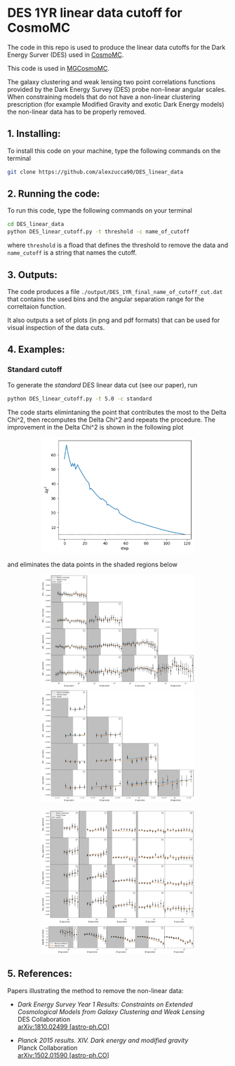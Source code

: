 DES 1YR linear data cutoff for CosmoMC
==================================

The code in this repo is used to produce the linear data cutoffs for the Dark Energy Surver (DES) used in [CosmoMC](https://github.com/cmbant/CosmoMC).

This code is used in [MGCosmoMC](https://github.com/sfu-cosmo/MGCosmoMC). 

The galaxy clustering and weak lensing two point correlations functions provided by the Dark Energy Survey (DES) probe non-linear angular scales. When constraining models that do not have a non-linear clustering prescription (for example Modified Gravity and exotic Dark Energy models) the non-linear data has to be properly removed.

## 1. Installing:
To install this code on your machine, type the following commands on the terminal
```bash
git clone https://github.com/alexzucca90/DES_linear_data
```

## 2. Running the code:
To run this code, type the following commands on your terminal
```bash
cd DES_linear_data
python DES_linear_cutoff.py -t threshold -c name_of_cutoff
```
where ```threshold``` is a fload that defines the threshold to remove the data and ```name_cutoff``` is a string that names the cutoff.

## 3. Outputs:
The code produces a file ```./output/DES_1YR_final_name_of_cutoff_cut.dat``` that contains the used bins and the angular separation range for the correltaion function.

It also outputs a set of plots (in png and pdf formats) that can be used for visual inspection of the data cuts.


## 4. Examples:

### Standard cutoff
To generate the *standard* DES linear data cut (see our paper), run
```bash
python DES_linear_cutoff.py -t 5.0 -c standard
```
The code starts elimintaning the point that contributes the most to the Delta Chi^2, then recomputes the Delta Chi^2 and repeats the procedure. The improvement in the Delta Chi^2 is shown in the following plot
<p align="center">
<img src="img/chi2_improvement_standard.png" width="350" title="delta chi 2 improvement" />
</p>

and eliminates the data points in the shaded regions below

<p align="center">
<img src="img/m1standard.png" width="350" title="standard m 1" />
<img src="img/m2standard.png" width="350" title="standard m 2" />
</p>
<p align="center">
<img src="img/m3standard.png" width="350" title="standard m 3" />
<img src="img/m4standard.png" width="350" title="standard m 4" />
</p>

## 5. References:
Papers illustrating the method to remove the non-linear data:

*  *Dark Energy Survey Year 1 Results: Constraints on Extended Cosmological Models from Galaxy Clustering and Weak Lensing*   
    DES Collaboration  
    [arXiv:1810.02499 [astro-ph.CO]](https://arxiv.org/abs/1810.02499)
    
*   *Planck 2015 results. XIV. Dark energy and modified gravity*  
    Planck Collaboration   
    [arXiv:1502.01590 [astro-ph.CO]](https://arxiv.org/abs/1502.01590)
    



